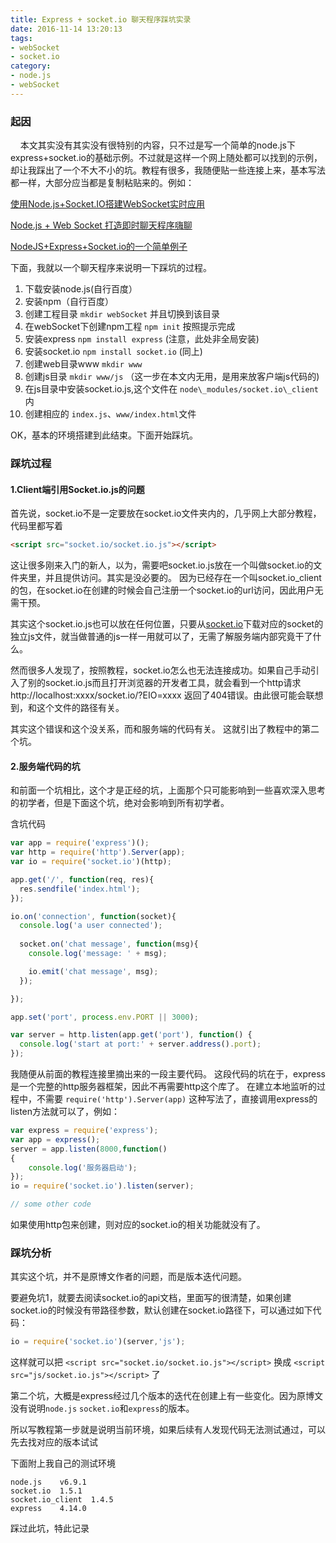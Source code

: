 ```yaml
---
title: Express + socket.io 聊天程序踩坑实录
date: 2016-11-14 13:20:13
tags: 
- webSocket
- socket.io
category: 
- node.js
- webSocket
---
```


### 起因

&nbsp;&nbsp;&nbsp;&nbsp;本文其实没有其实没有很特别的内容，只不过是写一个简单的node.js下express+socket.io的基础示例。不过就是这样一个网上随处都可以找到的示例，却让我踩出了一个不大不小的坑。教程有很多，我随便贴一些连接上来，基本写法都一样，大部分应当都是复制粘贴来的。例如：


[使用Node.js+Socket.IO搭建WebSocket实时应用](http://www.open-open.com/lib/view/open1402479198587.html)

[Node.js + Web Socket 打造即时聊天程序嗨聊](http://www.cnblogs.com/Wayou/p/hichat_built_with_nodejs_socket.html)

[NodeJS+Express+Socket.io的一个简单例子](http://www.tuicool.com/articles/fmeQVjZ)


下面，我就以一个聊天程序来说明一下踩坑的过程。


1. 下载安装node.js(自行百度）
2. 安装npm（自行百度）
3. 创建工程目录 ` mkdir webSocket ` 并且切换到该目录
4. 在webSocket下创建npm工程 ` npm init ` 按照提示完成
5. 安装express ` npm install express ` (注意，此处非全局安装)
6. 安装socket.io ` npm install socket.io ` (同上)
7. 创建web目录www ` mkdir www `
8. 创建js目录 ` mkdir www/js ` （这一步在本文内无用，是用来放客户端js代码的)
9. 在js目录中安装socket.io.js,这个文件在 `node\_modules/socket.io\_client` 内
10. 创建相应的 `index.js`、`www/index.html`文件

OK，基本的环境搭建到此结束。下面开始踩坑。


### 踩坑过程

#### 1.Client端引用Socket.io.js的问题

首先说，socket.io不是一定要放在socket.io文件夹内的，几乎网上大部分教程，代码里都写着

```html
<script src="socket.io/socket.io.js"></script>
```

这让很多刚来入门的新人，以为，需要吧socket.io.js放在一个叫做socket.io的文件夹里，并且提供访问。其实是没必要的。
因为已经存在一个叫socket.io\_client的包，在socket.io在创建的时候会自己注册一个socket.io的url访问，因此用户无需干预。

其实这个socket.io.js也可以放在任何位置，只要从[socket.io](http://socket.io/)下载对应的socket的独立js文件，就当做普通的js一样一用就可以了，无需了解服务端内部究竟干了什么。

然而很多人发现了，按照教程，socket.io怎么也无法连接成功。如果自己手动引入了别的socket.io.js而且打开浏览器的开发者工具，就会看到一个http请求 http://localhost:xxxx/socket.io/?EIO=xxxx  返回了404错误。由此很可能会联想到，和这个文件的路径有关。

其实这个错误和这个没关系，而和服务端的代码有关。
这就引出了教程中的第二个坑。


#### 2.服务端代码的坑

和前面一个坑相比，这个才是正经的坑，上面那个只可能影响到一些喜欢深入思考的初学者，但是下面这个坑，绝对会影响到所有初学者。


含坑代码

```javascript
var app = require('express')();
var http = require('http').Server(app);
var io = require('socket.io')(http);

app.get('/', function(req, res){
  res.sendfile('index.html');
});

io.on('connection', function(socket){
  console.log('a user connected');
    
  socket.on('chat message', function(msg){
    console.log('message: ' + msg);

    io.emit('chat message', msg);
  });

});

app.set('port', process.env.PORT || 3000);

var server = http.listen(app.get('port'), function() {
  console.log('start at port:' + server.address().port);
});
```

我随便从前面的教程连接里摘出来的一段主要代码。
这段代码的坑在于，express是一个完整的http服务器框架，因此不再需要http这个库了。
在建立本地监听的过程中，不需要 `require('http').Server(app)` 这种写法了，直接调用express的listen方法就可以了，例如：

```javascript
var express = require('express');
var app = express();
server = app.listen(8000,function()
{
    console.log('服务器启动');
});
io = require('socket.io').listen(server);

// some other code

```

如果使用http包来创建，则对应的socket.io的相关功能就没有了。

### 踩坑分析

其实这个坑，并不是原博文作者的问题，而是版本迭代问题。

要避免坑1，就要去阅读socket.io的api文档，里面写的很清楚，如果创建socket.io的时候没有带路径参数，默认创建在socket.io路径下，可以通过如下代码：

```javascript
io = require('socket.io')(server,'js');
```

这样就可以把 `<script src="socket.io/socket.io.js"></script>` 换成 `<script src="js/socket.io.js"></script>` 了


第二个坑，大概是express经过几个版本的迭代在创建上有一些变化。因为原博文没有说明`node.js` `socket.io`和`express`的版本。

所以写教程第一步就是说明当前环境，如果后续有人发现代码无法测试通过，可以先去找对应的版本试试

下面附上我自己的测试环境

```
node.js    v6.9.1
socket.io  1.5.1
socket.io_client  1.4.5
express    4.14.0

```

踩过此坑，特此记录
